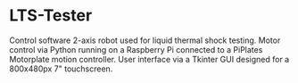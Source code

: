# LTS-Tester
Control software 2-axis robot used for liquid thermal shock testing.  Motor control via Python running on a Raspberry Pi connected to a PiPlates Motorplate motion controller.  User interface via a Tkinter GUI designed for a 800x480px 7" touchscreen. 
